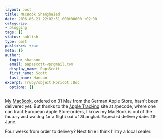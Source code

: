 ```yaml
---
layout: post
title: MacBook Shanghaied
date: 2006-06-21 22:02:51.000000000 +02:00
categories:
- blogging
tags: []
status: publish
type: post
published: true
meta: {}
author:
  login: shanson
  email: papascott-wp@gmail.com
  display_name: PapaScott
  first_name: Scott
  last_name: Hanson
excerpt: !ruby/object:Hpricot::Doc
  options: {}
---
```

<p>My <a href="http://www.papascott.de/archives/2006/06/02/mb-13183-cto-white/" title="PapaScott &raquo; Blog Archive &raquo; MB 13/1.83 CTO WHITE">MacBook</a>, ordered on 31 May from the German Apple Store, hasn't been delivered yet. But thanks to the <a href="http://www.apecode.com/appletrack/">Apple Tracking</a> site at apecode, where one can track European Apple Store orders, I know my MacBook is out of the factory and waiting for a flight out of Shanghai. Expected delivery date: 29 June.</p>
<p>Four weeks from order to delivery? Next time I think I'll try a local dealer.</p>
